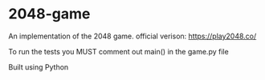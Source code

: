 # 2048-game
An implementation of the 2048 game. official verison: https://play2048.co/

To run the tests you MUST comment out main() in the game.py file

Built using Python
